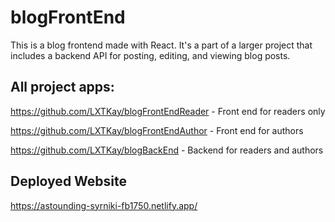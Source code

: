 # blogFrontEnd

This is a blog frontend made with React. It's a part of a larger project that includes a backend API for posting, editing, and viewing blog posts.

## All project apps:

https://github.com/LXTKay/blogFrontEndReader - Front end for readers only

https://github.com/LXTKay/blogFrontEndAuthor - Front end for authors

https://github.com/LXTKay/blogBackEnd - Backend for readers and authors

## Deployed Website

https://astounding-syrniki-fb1750.netlify.app/
